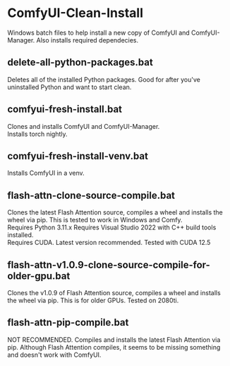 # ComfyUI-Clean-Install

Windows batch files to help install a new copy of ComfyUI and ComfyUI-Manager. Also installs required dependecies.

## delete-all-python-packages.bat

Deletes all of the installed Python packages. Good for after you've uninstalled Python and want to start clean.

## comfyui-fresh-install.bat

Clones and installs ComfyUI and ComfyUI-Manager.  
Installs torch nightly.

## comfyui-fresh-install-venv.bat

Installs ComfyUI in a venv.

## flash-attn-clone-source-compile.bat

Clones the latest Flash Attention source, compiles a wheel and installs the wheel via pip. This is tested to work in Windows and Comfy.  
Requires Python 3.11.x
Requires Visual Studio 2022 with C++ build tools installed.  
Requires CUDA. Latest version recommended. Tested with CUDA 12.5

## flash-attn-v1.0.9-clone-source-compile-for-older-gpu.bat

Clones the v1.0.9 of Flash Attention source, compiles a wheel and installs the wheel via pip. This is for older GPUs. Tested on 2080ti.

## flash-attn-pip-compile.bat

NOT RECOMMENDED. Compiles and installs the latest Flash Attention via pip. Although Flash Attention compiles, it seems to be missing something and doesn't work with ComfyUI.
